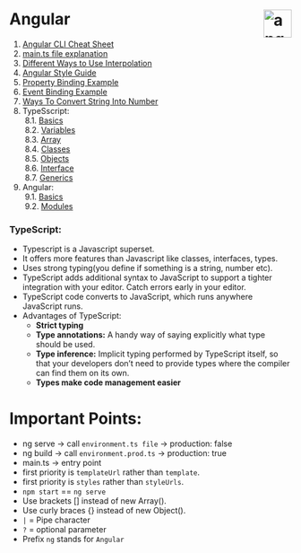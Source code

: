 # Angular <img align="right" src="https://angular.io/assets/images/logos/angular/angular.svg" alt="angular" width="50" height="50"/>

1. [Angular CLI Cheat Sheet](https://github.com/Bhaveshajani177/Angular/blob/main/Angular%20CLI%20Cheat%20Sheet/README.md)
2. [main.ts file explanation](https://github.com/Bhaveshajani177/Angular/blob/main/Main.ts%20File/README.md)
3. [Different Ways to Use Interpolation](https://stackblitz.com/edit/angular-ivy-9omnsc?file=src%2Fapp%2Fapp.component.ts)
4. [Angular Style Guide](https://github.com/Bhaveshajani177/Angular/blob/main/Angular%20Style%20Guide/README.md)
5. [Property Binding Example](https://stackblitz.com/edit/angular-ivy-9omnsc?file=src%2Fapp%2Fapp.component.ts)
6. [Event Binding Example](https://stackblitz.com/edit/angular-ivy-9omnsc?file=src%2Fapp%2Fapp.component.ts)
7. [Ways To Convert String Into Number](https://github.com/Bhaveshajani177/Angular/blob/main/Ways%20To%20Convert%20String%20Into%20Number/script.js)<br />
8. TypeSscript:<br />
    &nbsp;8.1. [Basics](https://github.com/Bhaveshajani177/Angular/blob/main/TypeScript/README.md)<br />
    &nbsp;8.2. [Variables](https://github.com/Bhaveshajani177/Angular/blob/main/TypeSscript%20Code%20Practice/Variables/variables.ts)<br />
    &nbsp;8.3. [Array](https://github.com/Bhaveshajani177/Angular/blob/main/TypeSscript%20Code%20Practice/Array/array.ts)<br />
    &nbsp;8.4. [Classes](https://github.com/Bhaveshajani177/Angular/blob/main/TypeSscript%20Code%20Practice/Classes/BankAccount.ts)<br />
    &nbsp;8.5. [Objects](https://github.com/Bhaveshajani177/Angular/tree/main/TypeSscript%20Code%20Practice/Objects)<br />
    &nbsp;8.6. [Interface](https://github.com/Bhaveshajani177/Angular/tree/main/TypeSscript%20Code%20Practice/Interface)<br />
    &nbsp;8.7. [Generics](https://github.com/Bhaveshajani177/Angular/blob/main/TypeSscript%20Code%20Practice/Generics/Queue.ts)<br />
9. Angular:<br />
    &nbsp;9.1. [Basics](https://github.com/Bhaveshajani177/Angular/blob/main/Angular/README.md)<br />
    &nbsp;9.2. [Modules](https://github.com/Bhaveshajani177/Angular/tree/main/Angular/Modules) 

### TypeScript:
- Typescript is a Javascript superset.
- It offers more features than Javascript like classes, interfaces, types.
- Uses strong typing(you define if something is a string, number etc).
- TypeScript adds additional syntax to JavaScript to support a tighter integration with your editor. Catch errors early in your editor.
- TypeScript code converts to JavaScript, which runs anywhere JavaScript runs.
- Advantages of TypeScript:
  - **Strict typing**
  - **Type annotations:** A handy way of saying explicitly what type should be used.
  - **Type inference:** Implicit typing performed by TypeScript itself, so that your developers don’t need to provide types where the compiler can find them on its own.
  - **Types make code management easier**

# Important Points:
- ng serve -> call ```environment.ts file``` -> production: false
- ng build	-> call ```environment.prod.ts``` -> production: true
- main.ts -> entry point
- first priority is ```templateUrl``` rather than ```template```.
- first priority is ```styles``` rather than ```styleUrls```.
- ```npm start``` == ```ng serve```
- Use brackets [] instead of new Array().
- Use curly braces {} instead of new Object().
- ```|``` = Pipe character
- ```?``` = optional parameter
- Prefix ```ng``` stands for ```Angular```

